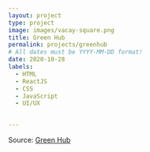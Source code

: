 ```yaml
---
layout: project
type: project
image: images/vacay-square.png
title: Green Hub
permalink: projects/greenhub
# All dates must be YYYY-MM-DD format!
date: 2020-10-28
labels:
  - HTML
  - ReactJS
  - CSS
  - JavaScript
  - UI/UX
  

---
```


Source: <a href="https://github.com/kkjaseem/gs-app-mern"><i class="large github icon"></i>Green Hub</a>
